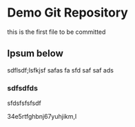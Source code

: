 # Demo Git Repository

this is the first file to be committed

## Ipsum below

sdflsdf;lsfkjsf
safas
fa
sfd
saf
saf
ads

### sdfsdfds

sfdsfsfsfsdf

34e5rtfghbnj67yuhjikm,l